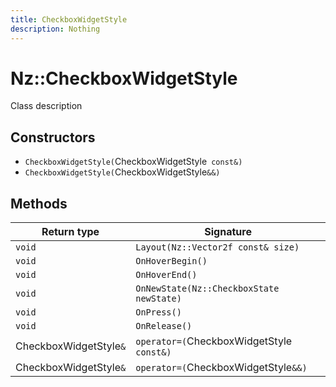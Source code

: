 ```yaml
---
title: CheckboxWidgetStyle
description: Nothing
---
```


# Nz::CheckboxWidgetStyle

Class description

## Constructors

- `CheckboxWidgetStyle(`CheckboxWidgetStyle` const&)`
- `CheckboxWidgetStyle(`CheckboxWidgetStyle`&&)`

## Methods

| Return type | Signature |
| ----------- | --------- |
| `void` | `Layout(Nz::Vector2f const& size)` |
| `void` | `OnHoverBegin()` |
| `void` | `OnHoverEnd()` |
| `void` | `OnNewState(Nz::CheckboxState newState)` |
| `void` | `OnPress()` |
| `void` | `OnRelease()` |
| CheckboxWidgetStyle`&` | `operator=(`CheckboxWidgetStyle` const&)` |
| CheckboxWidgetStyle`&` | `operator=(`CheckboxWidgetStyle`&&)` |
